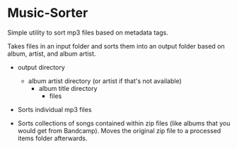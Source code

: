 # Music-Sorter

Simple utility to sort mp3 files based on metadata tags.

Takes files in an input folder and sorts them into an output folder based on album, artist, and album artist.
- output directory
    - album artist directory (or artist if that's not available)
        - album title directory
            - files

- Sorts individual mp3 files
- Sorts collections of songs contained within zip files (like albums that you would get from Bandcamp). Moves the original zip file to a processed items folder afterwards.
